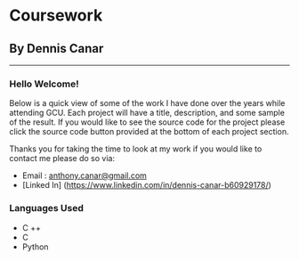 # Coursework
## By Dennis Canar

---

### Hello Welcome! 
Below is a quick view of some of the work I have done over the years while attending GCU. Each project will have a title,
description, and some sample of the result. If you would like to see the source code for the project please click the source
code button provided at the bottom of each project section. 

Thanks you for taking the time to look at my work if you would like to contact me please do so via:
* Email : anthony.canar@gmail.com
* [Linked In] (https://www.linkedin.com/in/dennis-canar-b60929178/)

### Languages Used 
- C ++ 
- C
- Python 


